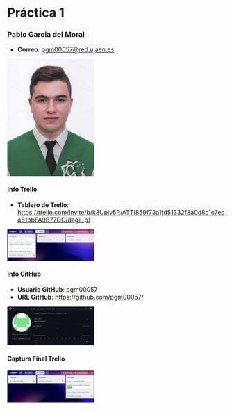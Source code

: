 # Práctica 1

### Pablo Garcia del Moral

* **Correo**: pgm00057@red.ujaen.es

<img src='/pgm00057.jpeg' width='200px'>

#### Info Trello
* **Tablero de Trello**: https://trello.com/invite/b/k3Upiv5R/ATTI859f73a1fd51332f8a0d8c1c7eca81bbFA9B77DC/dagil-p1
<img src='/capturaInicioTrello.png' width='200px'>

#### Info GitHub
* **Usuario GitHub**: pgm00057
* **URL GitHub**: https://github.com/pgm00057/
<img src='/capturaGitHub.png' width='200px'>

#### Captura Final Trello
<img src='/capturaFinalTrello.png' width='200px'>